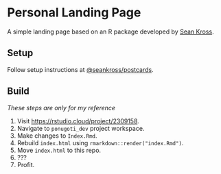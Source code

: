 # Personal Landing Page
A simple landing page based on an R package developed by [Sean Kross](https://seankross.com/).

## Setup
Follow setup instructions at [@seankross/postcards](github.com/seankross/postcards).

## Build

*These steps are only for my reference*

1. Visit https://rstudio.cloud/project/2309158.
2. Navigate to `ponugoti_dev` project workspace.
3. Make changes to `Index.Rmd`.
4. Rebuild `index.html` using `rmarkdown::render("index.Rmd")`.
5. Move `index.html` to this repo.
6. ???
7. Profit.
